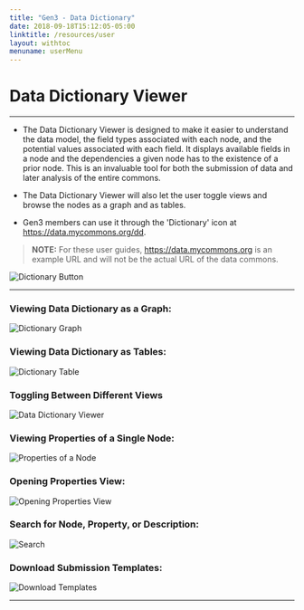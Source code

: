 ```yaml
---
title: "Gen3 - Data Dictionary"
date: 2018-09-18T15:12:05-05:00
linktitle: /resources/user
layout: withtoc
menuname: userMenu
---
```



# Data Dictionary Viewer
* * *

* The Data Dictionary Viewer is designed to make it easier to understand the data model, the field types associated with each node, and the potential values associated with each field. It displays available fields in a node and the dependencies a given node has to the existence of a prior node.  This is an invaluable tool for both the submission of data and later analysis of the entire commons.   

* The Data Dictionary Viewer will also let the user toggle views and browse the nodes as a graph and as tables.  

* Gen3 members can use it through the 'Dictionary' icon at https://data.mycommons.org/dd.

> __NOTE:__ For these user guides, https://data.mycommons.org is an example URL and will not be the actual URL of the data commons.

![Dictionary Button](Gen3_Toolbar_Dictionary.png)

* * *

### Viewing Data Dictionary as a Graph:
![Dictionary Graph](graph.png)

### Viewing Data Dictionary as Tables:
![Dictionary Table](table.png)

### Toggling Between Different Views
![Data Dictionary Viewer](switch-to-table.gif)

### Viewing Properties of a Single Node:
![Properties of a Node](properties.png)

### Opening Properties View:
![Opening Properties View](properties-view.gif)

### Search for Node, Property, or Description:
![Search](search.gif)

### Download Submission Templates:
![Download Templates](download-templates.gif)
* * *
